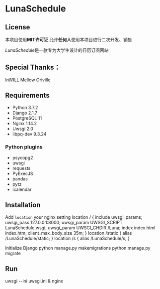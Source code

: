 # LunaSchedule

## License
本项目使用**MIT许可证**
允许**任何人**使用本项目进行二次开发、销售

*LunaSchedule*是一款专为大学生设计的日历订阅网站

## Special Thanks：
InWILL
Mellow
Oriville

## Requirements
- Python      3.7.2
- Django      2.1.7
- PostgreSQL  11
- Nginx       1.14.2
- Uwsgi       2.0
- libpq-dev   9.3.24

### Python plugins
- psycopg2
- uwsgi
- requests
- PyExecJS
- pandas
- pytz
- icalendar

## Installation
Add `location` your nginx setting
    location / {
        include  uwsgi_params;
        uwsgi_pass  127.0.0.1:8000;
        uwsgi_param UWSGI_SCRIPT LunaSchedule.wsgi;
        uwsgi_param UWSGI_CHDIR /Luna;
        index  index.html index.htm;
        client_max_body_size 35m;
    }
    location /static {
        alias /LunaSchedule/static;
    }
    location /s {
        alias /LunaSchedule/s;
    }

Initialize Django
    python manage.py makemigrations
    python manage.py migrate

## Run
   uwsgi --ini uwsgi.ini & nginx
